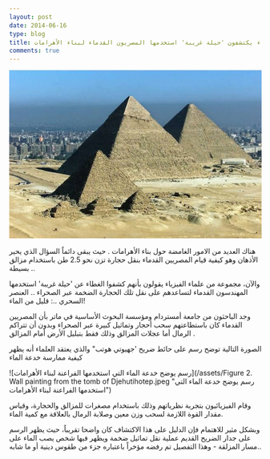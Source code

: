 ```yaml
---
layout: post 
date: 2014-06-16
type: blog
title: العلماء يكتشفون 'حيلة غريبة' استخدمها المصريون القدماء لبناء الأهرامات
comments: true
---
```




![الأهرامات- اكتاشف حيلة غريبة استخدمت لبناؤها](/assets/pyramids.jpg)

هناك العديد من الامور الغامضة حول بناء الأهرامات . حيث يبقى دائماً السؤال الذي يحير الأذهان وهو كيفية قيام المصريين القدماء بنقل حجارة تزن نحو 2.5 طن باستخدام مزالق بسيطة ..

والآن، مجموعة من علماء الفيزياء يقولون بأنهم كشفوا الغطاء عن 'حيلة غريبة' استخدمها المهندسون القدماء لتساعدهم على نقل تلك الحجارة الضخمة عبر الصحراء .. العنصر السحري ..: قليل من الماء!

وجد الباحثون من جامعة أمستردام ومؤسسة البحوث الأساسية في ماتر بأن المصريين القدماء كان باستطاعتهم سحب أحجار وتماثيل كبيرة عبر الصحراء وبدون أن تتراكم الرمال أما عجلات المزالق وذلك فقط بتبليل الأرض أمام المزالق .

الصورة التالية توضح رسم على حائط ضريح 'جهيوتي هوتب" والذي يعتقد العلماء أنه يظهر كيفية ممارسة خدعة الماء

![رسم يوضح خدعة الماء التي استخدمها الفراعنة لبناء الأهرامات](/assets/Figure 2. Wall painting from the tomb of Djehutihotep.jpeg "رسم يوضح خدعة الماء التي استخدمها الفراعنة لبناء الأهرامات")

وقام الفيزيائيون بتجربة نظرياتهم وذلك باستخدام مصغرات للمزالق والحجارة، وقياس مقدار القوة اللازمة لسحب وزن معين وصلابة الرمال بالعلاقة مع كمية الماء.

وبشكل مثير للاهتمام فإن الدليل على هذا الاكتشاف كان واضحا تقريباً، حيث يظهر الرسم على جدار الضريح القديم عملية نقل تماثيل ضخمة ويظهر فيها شخص يصب الماء على مسار المزلقة - وهذا التفصيل تم رفضه مؤخراً باعتباره جزء من طقوس دينية أو ما شابه..
